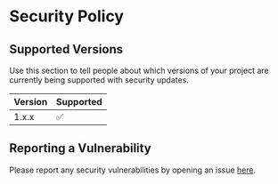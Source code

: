 # Security Policy

## Supported Versions

Use this section to tell people about which versions of your project are
currently being supported with security updates.

| Version | Supported          |
| ------- | ------------------ |
| 1.x.x   | :white_check_mark: |


## Reporting a Vulnerability

Please report any security vulnerabilities by opening an issue [here](https://github.com/pouriyajamshidi/tcping/issues).
